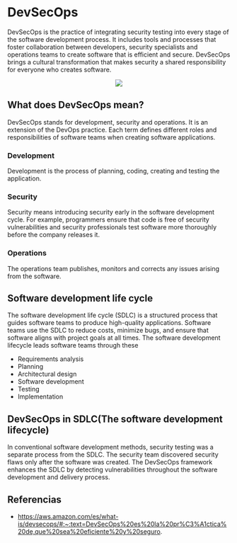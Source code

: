 # DevSecOps

DevSecOps is the practice of integrating security testing into every stage of the software development process. It includes tools and processes that foster collaboration between developers, security specialists and operations teams to create software that is efficient and secure. DevSecOps brings a cultural transformation that makes security a shared responsibility for everyone who creates software.

<p align="center">
  <img src="https://github.com/dimasx010/knowledge/assets/105082657/74621800-81c2-4802-a4f9-51843b0e6dac">
</p>

## What does DevSecOps mean?
DevSecOps stands for development, security and operations. It is an extension of the DevOps practice. Each term defines different roles and responsibilities of software teams when creating software applications.


### Development 
Development is the process of planning, coding, creating and testing the application.

### Security
Security means introducing security early in the software development cycle. For example, programmers ensure that code is free of security vulnerabilities and security professionals test software more thoroughly before the company releases it.

### Operations
The operations team publishes, monitors and corrects any issues arising from the software.

## Software development life cycle

The software development life cycle (SDLC) is a structured process that guides software teams to produce high-quality applications. Software teams use the SDLC to reduce costs, minimize bugs, and ensure that software aligns with project goals at all times. The software development lifecycle leads software teams through these

- Requirements analysis
- Planning
- Architectural design
- Software development
- Testing
- Implementation

## DevSecOps in SDLC(The software development lifecycle)

In conventional software development methods, security testing was a separate process from the SDLC. The security team discovered security flaws only after the software was created. The DevSecOps framework enhances the SDLC by detecting vulnerabilities throughout the software development and delivery process.

## Referencias
- ​https://aws.amazon.com/es/what-is/devsecops/#:~:text=DevSecOps%20es%20la%20pr%C3%A1ctica%20de,que%20sea%20eficiente%20y%20seguro.
